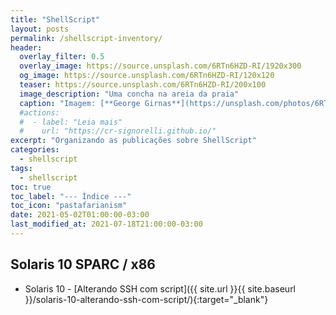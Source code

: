 ```yaml
---
title: "ShellScript"
layout: posts
permalink: /shellscript-inventory/
header:
  overlay_filter: 0.5
  overlay_image: https://source.unsplash.com/6RTn6HZD-RI/1920x300
  og_image: https://source.unsplash.com/6RTn6HZD-RI/120x120
  teaser: https://source.unsplash.com/6RTn6HZD-RI/200x100
  image_description: "Uma concha na areia da praia"
  caption: "Imagem: [**George Girnas**](https://unsplash.com/photos/6RTn6HZD-RI)"
  #actions:
  #  - label: "Leia mais"
  #    url: "https://cr-signorelli.github.io/"
excerpt: "Organizando as publicações sobre ShellScript"
categories:
  - shellscript
tags:
  - shellscript
toc: true
toc_label: "--- Índice ---"
toc_icon: "pastafarianism"
date: 2021-05-02T01:00:00-03:00
last_modified_at: 2021-07-18T21:00:00-03:00
---
```


## Solaris 10 SPARC / x86

- Solaris 10 - [Alterando SSH com script]({{ site.url }}{{ site.baseurl }}/solaris-10-alterando-ssh-com-script/){:target="_blank"}  

